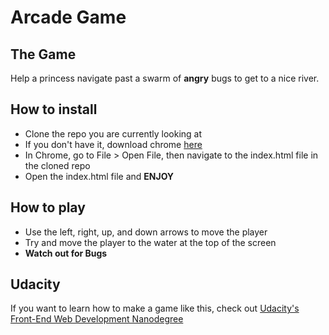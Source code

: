 # Arcade Game

## The Game
Help a princess navigate past a swarm of **angry** bugs to get to a nice river.

## How to install
* Clone the repo you are currently looking at
* If you don't have it, download chrome [here](https://www.google.com/chrome/browser/desktop/index.html?brand=CHBD&gclid=CjwKEAiA94nCBRDxismumrL83icSJAAeeETQ-d3MxlvL5DJA8Li-ICOASrywx0w7ySeUCc8Mz8kp_BoCmpvw_wcB)
* In Chrome, go to File > Open File, then navigate to the index.html file in the cloned repo
* Open the index.html file and **ENJOY**

## How to play
* Use the left, right, up, and down arrows to move the player
* Try and move the player to the water at the top of the screen
* **Watch out for Bugs**

## Udacity
If you want to learn how to make a game like this, check out [Udacity's Front-End Web Development Nanodegree](https://www.udacity.com/course/front-end-web-developer-nanodegree--nd001?v=fe1)
